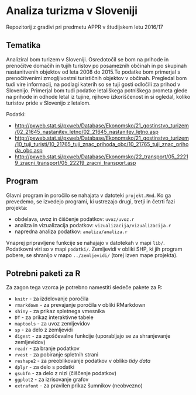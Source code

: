 # Analiza turizma v Sloveniji

Repozitorij z gradivi pri predmetu APPR v študijskem letu 2016/17

## Tematika

Analiziral bom turizem v Sloveniji. Osredotočil se bom na prihode in prenočitve domačih in tujih turistov po posameznih občinah in po skupinah nastanitvenih objektov od leta 2008 do 2015.Te podatke bom primerjal s prenočitvenimi zmogljivostmi turističnih objektov v občinah. Pregledal bom tudi vire informacij, na podlagi katerih so se tuji gosti odločili za prihod v Slovenijo. Primerjal bom tudi podatke letališkega potniškega prometa glede na prihode in odhode letal iz tujine, njihovo izkoriščenost in si ogledal, koliko turistov pride v Slovenijo z letalom.

Podatki:

* http://pxweb.stat.si/pxweb/Database/Ekonomsko/21_gostinstvo_turizem/02_21645_nastanitev_letno/02_21645_nastanitev_letno.asp
* http://pxweb.stat.si/pxweb/Database/Ekonomsko/21_gostinstvo_turizem/10_tuji_turisti/10_21765_tuji_znac_prihoda_obc/10_21765_tuji_znac_prihoda_obc.asp
* http://pxweb.stat.si/pxweb/Database/Ekonomsko/22_transport/05_22219_zracni_transport/05_22219_zracni_transport.asp

## Program

Glavni program in poročilo se nahajata v datoteki `projekt.Rmd`. Ko ga prevedemo,
se izvedejo programi, ki ustrezajo drugi, tretji in četrti fazi projekta:

* obdelava, uvoz in čiščenje podatkov: `uvoz/uvoz.r`
* analiza in vizualizacija podatkov: `vizualizacija/vizualizacija.r`
* napredna analiza podatkov: `analiza/analiza.r`

Vnaprej pripravljene funkcije se nahajajo v datotekah v mapi `lib/`. Podatkovni
viri so v mapi `podatki/`. Zemljevidi v obliki SHP, ki jih program pobere, se
shranijo v mapo `../zemljevidi/` (torej izven mape projekta).

## Potrebni paketi za R

Za zagon tega vzorca je potrebno namestiti sledeče pakete za R:

* `knitr` - za izdelovanje poročila
* `rmarkdown` - za prevajanje poročila v obliki RMarkdown
* `shiny` - za prikaz spletnega vmesnika
* `DT` - za prikaz interaktivne tabele
* `maptools` - za uvoz zemljevidov
* `sp` - za delo z zemljevidi
* `digest` - za zgoščevalne funkcije (uporabljajo se za shranjevanje zemljevidov)
* `readr` - za branje podatkov
* `rvest` - za pobiranje spletnih strani
* `reshape2` - za preoblikovanje podatkov v obliko *tidy data*
* `dplyr` - za delo s podatki
* `gsubfn` - za delo z nizi (čiščenje podatkov)
* `ggplot2` - za izrisovanje grafov
* `extrafont` - za pravilen prikaz šumnikov (neobvezno)

